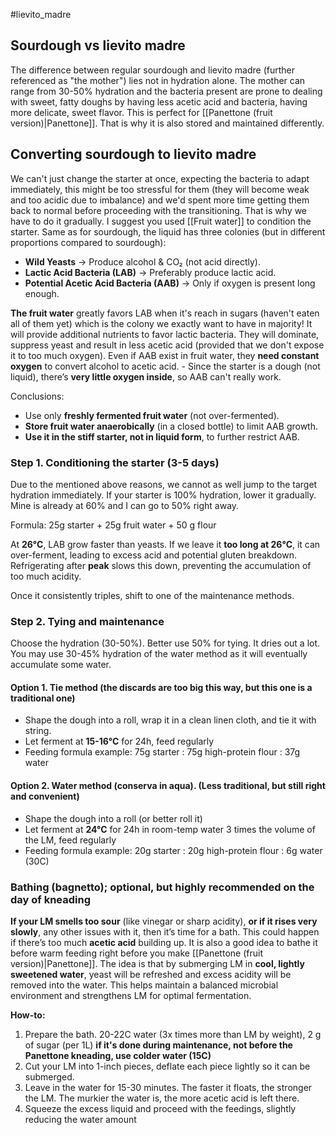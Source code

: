 #lievito_madre 

## Sourdough vs lievito madre

The difference between regular sourdough and lievito madre (further referenced as "the mother") lies not in hydration alone. The mother can range from 30-50% hydration and the bacteria present are prone to dealing with sweet, fatty doughs by having less acetic acid and bacteria, having more delicate, sweet flavor. This is perfect for [[Panettone (fruit version)|Panettone]]. That is why it is also stored and maintained differently.

## Converting sourdough to lievito madre

We can't just change the starter at once, expecting the bacteria to adapt immediately, this might be too stressful for them (they will become weak and too acidic due to imbalance) and we'd spent more time getting them back to normal before proceeding with the transitioning. That is why we have to do it gradually. I suggest you used [[Fruit water]] to condition the starter. Same as for sourdough, the liquid has three colonies (but in different proportions compared to sourdough):
- **Wild Yeasts** → Produce alcohol & CO₂ (not acid directly).
- **Lactic Acid Bacteria (LAB)** → Preferably produce lactic acid.
- **Potential Acetic Acid Bacteria (AAB)** → Only if oxygen is present long enough.

**The fruit water** greatly favors LAB when it's reach in sugars (haven't eaten all of them yet) which is the colony we exactly want to have in majority! It will provide additional nutrients to favor lactic bacteria. They will dominate, suppress yeast and result in less acetic acid (provided that we don't expose it to too much oxygen). Even if AAB exist in fruit water, they **need constant oxygen** to convert alcohol to acetic acid. - Since the starter is a dough (not liquid), there’s **very little oxygen inside**, so AAB can't really work. 

Conclusions:
- Use only **freshly fermented fruit water** (not over-fermented).
- **Store fruit water anaerobically** (in a closed bottle) to limit AAB growth.
- **Use it in the stiff starter, not in liquid form**, to further restrict AAB.

### Step 1. Conditioning the starter (3-5 days)
Due to the mentioned above reasons, we cannot as well jump to the target hydration immediately. If your starter is 100% hydration, lower it gradually. Mine is already at 60% and I can go to 50% right away.

Formula: 25g starter + 25g fruit water + 50 g flour

At **26°C**, LAB grow faster than yeasts. If we leave it **too long at 26°C**, it can over-ferment, leading to excess acid and potential gluten breakdown. Refrigerating after **peak** slows this down, preventing the accumulation of too much acidity.

Once it consistently triples, shift to one of the maintenance methods.
### Step 2. Tying and maintenance
Choose the hydration (30-50%). Better use 50% for tying. It dries out a lot. You may use 30-45% hydration of the water method as it will eventually accumulate some water.
#### Option 1. Tie method (the discards are too big this way, but this one is a traditional one)
- Shape the dough into a roll, wrap it in a clean linen cloth, and tie it with string.
- Let ferment at **15-16°C** for 24h, feed regularly
- Feeding formula example: 75g starter : 75g high-protein flour : 37g water 

#### Option 2. Water method (conserva in aqua). (Less traditional, but still right and convenient)
- Shape the dough into a roll (or better roll it)
- Let ferment at **24°C** for 24h in room-temp water 3 times the volume of the LM, feed regularly
- Feeding formula example: 20g starter : 20g high-protein flour : 6g water (30C)

### Bathing (bagnetto); optional, but highly recommended on the day of kneading

**If your LM smells too sour** (like vinegar or sharp acidity), **or if it rises very slowly**, any other issues with it, then it’s time for a bath. This could happen if there’s too much **acetic acid** building up. It is also a good idea to bathe it before warm feeding right before you make [[Panettone (fruit version)|Panettone]]. The idea is that by submerging LM in **cool, lightly sweetened water**, yeast will be refreshed and excess acidity will be removed into the water. This helps maintain a balanced microbial environment and strengthens LM for optimal fermentation.

**How-to:**
1. Prepare the bath. 20-22C water (3x times more than LM by weight), 2 g of sugar (per 1L) **if it's done during maintenance, not before the Panettone kneading, use colder water (15C)**
2. Cut your LM into 1-inch pieces, deflate each piece lightly so it can be submerged.
3. Leave in the water for 15-30 minutes. The faster it floats, the stronger the LM. The murkier the water is, the more acetic acid is left there.
4. Squeeze the excess liquid and proceed with the feedings, slightly reducing the water amount